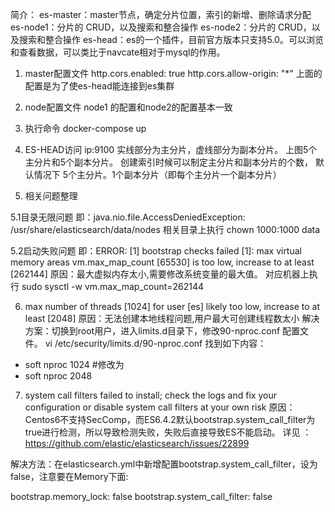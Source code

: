 简介：
es-master：master节点，确定分片位置，索引的新增、删除请求分配
es-node1：分片的 CRUD，以及搜索和整合操作
es-node2：分片的 CRUD，以及搜索和整合操作
es-head：es的一个插件，目前官方版本只支持5.0。可以浏览和查看数据，可以类比于navcate相对于mysql的作用。

1. master配置文件
http.cors.enabled: true
http.cors.allow-origin: "*"
上面的配置是为了使es-head能连接到es集群

2. node配置文件
node1 的配置和node2的配置基本一致


3. 执行命令
docker-compose up 

4. ES-HEAD访问
ip:9100
实线部分为主分片，虚线部分为副本分片。  上图5个主分片和5个副本分片。 创建索引时候可以制定主分片和副本分片的个数， 默认情况下 5个主分片。1个副本分片（即每个主分片一个副本分片）

5. 相关问题整理

5.1目录无限问题
即：java.nio.file.AccessDeniedException: /usr/share/elasticsearch/data/nodes
相关目录上执行 chown 1000:1000 data

5.2启动失败问题
即：ERROR: [1] bootstrap checks failed
[1]: max virtual memory areas vm.max_map_count [65530] is too low, increase to at least [262144]
原因：最大虚拟内存太小,需要修改系统变量的最大值。
对应机器上执行  sudo sysctl -w vm.max_map_count=262144

6. max number of threads [1024] for user [es] likely too low, increase to at least [2048]
原因：无法创建本地线程问题,用户最大可创建线程数太小
解决方案：切换到root用户，进入limits.d目录下，修改90-nproc.conf 配置文件。
vi /etc/security/limits.d/90-nproc.conf
找到如下内容：
* soft nproc 1024
#修改为
* soft nproc 2048

7. system call filters failed to install; check the logs and fix your configuration or disable system call filters at your own risk
原因：Centos6不支持SecComp，而ES6.4.2默认bootstrap.system_call_filter为true进行检测，所以导致检测失败，失败后直接导致ES不能启动。
详见 ：https://github.com/elastic/elasticsearch/issues/22899

解决方法：在elasticsearch.yml中新增配置bootstrap.system_call_filter，设为false，注意要在Memory下面:

bootstrap.memory_lock: false
bootstrap.system_call_filter: false











